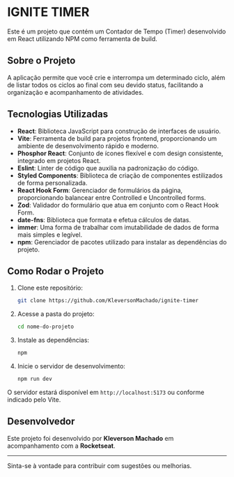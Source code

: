 
# IGNITE TIMER

Este é um projeto que contém um Contador de Tempo (Timer) desenvolvido em React utilizando NPM como ferramenta de build.

## Sobre o Projeto

A aplicação permite que você crie e interrompa um determinado ciclo, além de listar todos os ciclos ao final com seu devido status, facilitando a organização e acompanhamento de atividades.

## Tecnologias Utilizadas

- **React**: Biblioteca JavaScript para construção de interfaces de usuário.
- **Vite**: Ferramenta de build para projetos frontend, proporcionando um ambiente de desenvolvimento rápido e moderno.
- **Phosphor React**: Conjunto de ícones flexível e com design consistente, integrado em projetos React.
- **Eslint**: Linter de código que auxilia na padronização do código.
- **Styled Components**: Biblioteca de criação de componentes estilizados de forma personalizada.
- **React Hook Form**: Gerenciador de formulários da página, proporcionando balancear entre Controlled e Uncontrolled forms.
- **Zod**: Validador do formulário que atua em conjunto com o React Hook Form.
- **date-fns**: Biblioteca que formata e efetua cálculos de datas.
- **immer**: Uma forma de trabalhar com imutabilidade de dados de forma mais simples e legível.
- **npm**: Gerenciador de pacotes utilizado para instalar as dependências do projeto.

## Como Rodar o Projeto

1. Clone este repositório:
    ```bash
    git clone https://github.com/KleversonMachado/ignite-timer
    ```
2. Acesse a pasta do projeto:
    ```bash
    cd nome-do-projeto
    ```
3. Instale as dependências:
    ```bash
    npm
    ```
4. Inicie o servidor de desenvolvimento:
    ```bash
    npm run dev
    ```

O servidor estará disponível em `http://localhost:5173` ou conforme indicado pelo Vite.

## Desenvolvedor

Este projeto foi desenvolvido por **Kleverson Machado** em acompanhamento com a **Rocketseat**.

---

Sinta-se à vontade para contribuir com sugestões ou melhorias.
